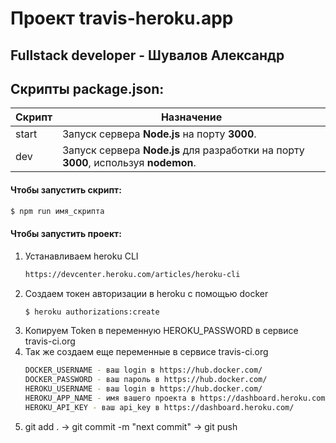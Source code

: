 # Проект travis-heroku.app
## Fullstack developer - Шувалов Александр

## Скрипты package.json:

| Скрипт | Назначение |
| ------ | ------ |
| start  | Запуск сервера **Node.js** на порту **3000**. |
| dev  | Запуск сервера **Node.js** для разработки на порту **3000**, используя **nodemon**. |

#### Чтобы запустить скрипт:
```sh
$ npm run имя_скрипта
```

#### Чтобы запустить проект:
1) Устанавливаем heroku CLI 
    ```sh
    https://devcenter.heroku.com/articles/heroku-cli
    ```
2) Создаем токен авторизации в heroku с помощью docker
    ```sh
    $ heroku authorizations:create
    ```
3) Копируем Token в переменную HEROKU_PASSWORD в сервисе travis-ci.org
4) Так же создаем еще переменные в сервисе travis-ci.org
    ```sh
    DOCKER_USERNAME - ваш login в https://hub.docker.com/
    DOCKER_PASSWORD - ваш пароль в https://hub.docker.com/
    HEROKU_USERNAME - ваш login в https://hub.docker.com/
    HEROKU_APP_NAME - имя вашего проекта в https://dashboard.heroku.com/
    HEROKU_API_KEY - ваш api_key в https://dashboard.heroku.com/
    ```
5) git add . -> git commit -m "next commit" -> git push
